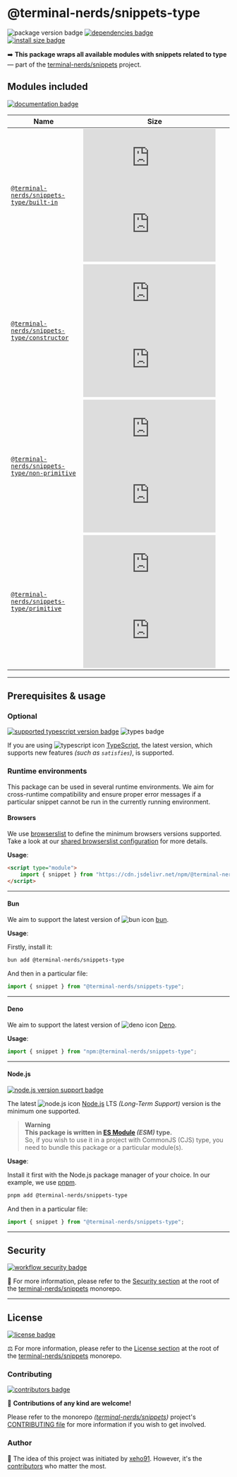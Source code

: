 # @terminal-nerds/snippets-type

![package version badge]
[![dependencies badge]][dependencies url]\
[![install size badge]][install size url]

➡️ **This package wraps all available modules with snippets related to type**
— part of the [terminal-nerds/snippets] project.

[terminal-nerds/snippets]: https://github.com/terminal-nerds/snippets
[package version badge]: https://img.shields.io/npm/v/@terminal-nerds/snippets-type/latest?style=for-the-badge&logo=npm
[dependencies badge]: https://img.shields.io/librariesio/release/npm/@terminal-nerds/snippets-type?style=for-the-badge
[dependencies url]: https://libraries.io/npm/@terminal-nerds%2snippets-type
[install size badge]: https://packagephobia.com/badge?p=@terminal-nerds/snippets-type
[install size url]: https://packagephobia.com/result?p=@terminal-nerds/snippets-type

## Modules included

[![documentation badge]][documentation url]

[documentation badge]: https://img.shields.io/static/v1?color=informational&style=for-the-badge&label=documentation&message=jsdocs.io
[documentation url]: https://jsdocs.io/package/@terminal-nerds/snippets-type

<!-- prettier-sort-markdown-table -->

| Name                                            | Size                                                                |
| ----------------------------------------------- | ------------------------------------------------------------------- |
| [`@terminal-nerds/snippets-type/built-in`]      | ![built-in size gzip badge] ![built-in size brotli badge]           |
| [`@terminal-nerds/snippets-type/constructor`]   | ![constructor size gzip badge] ![constructor size brotli badge]     |
| [`@terminal-nerds/snippets-type/non-primitive`] | ![non-primitive size gzip badge] ![non-primitive size brotli badge] |
| [`@terminal-nerds/snippets-type/primitive`]     | ![primitive size gzip badge] ![primitive size brotli badge]         |

<!-- prettier-ignore-start -->
<!-- MODULES LINKS -->
[`@terminal-nerds/snippets-type/constructor`]: https://github.com/terminal-nerds/snippets/blob/main/packages/type/source/constructor/constructor.ts
[constructor size gzip badge]: https://badgen.net/badgesize/gzip/file-url/unpkg.com/@terminal-nerds/snippets-type/dist/constructor/constructor.js?label=gzip
[constructor size brotli badge]: https://badgen.net/badgesize/brotli/file-url/unpkg.com/@terminal-nerds/snippets-type/dist/constructor/constructor.js?label=brotli

[`@terminal-nerds/snippets-type/built-in`]: https://github.com/terminal-nerds/snippets/blob/main/packages/type/source/built-in/built-in.ts
[built-in size gzip badge]: https://badgen.net/badgesize/gzip/file-url/unpkg.com/@terminal-nerds/snippets-type/dist/built-in/built-in.js?label=gzip
[built-in size brotli badge]: https://badgen.net/badgesize/brotli/file-url/unpkg.com/@terminal-nerds/snippets-type/dist/built-in/built-in.js?label=brotli

[`@terminal-nerds/snippets-type/non-primitive`]: https://github.com/terminal-nerds/snippets/blob/main/packages/type/source/non-primitive/non-primitive.ts
[non-primitive size gzip badge]: https://badgen.net/badgesize/gzip/file-url/unpkg.com/@terminal-nerds/snippets-type/dist/non-primitive/non-primitive.js?label=gzip
[non-primitive size brotli badge]: https://badgen.net/badgesize/brotli/file-url/unpkg.com/@terminal-nerds/snippets-type/dist/non-primitive/non-primitive.js?label=brotli

[`@terminal-nerds/snippets-type/primitive`]: https://github.com/terminal-nerds/snippets/blob/main/packages/type/source/primitive/primitive.ts
[primitive size gzip badge]: https://badgen.net/badgesize/gzip/file-url/unpkg.com/@terminal-nerds/snippets-type/dist/primitive/primitive.js?label=gzip
[primitive size brotli badge]: https://badgen.net/badgesize/brotli/file-url/unpkg.com/@terminal-nerds/snippets-type/dist/primitive/primitive.js?label=brotli

<!-- prettier-ignore-end -->

---

## Prerequisites & usage

### Optional

[![supported typescript version badge]][typescript]
![types badge]

[typescript]: https://typescriptlang.org/
[typescript icon]: https://api.iconify.design/logos/typescript-icon.svg
[supported typescript version badge]: https://img.shields.io/github/package-json/dependency-version/terminal-nerds/snippets/peer/typescript?filename=packages%2Ftypescript%2Fpackage.json&logo=typescript&style=for-the-badge&label=typescript
[types badge]: https://img.shields.io/npm/types/@terminal-nerds/snippets-type?style=for-the-badge&logo=typescript

If you are using ![typescript icon] [TypeScript],
the latest version, which supports new features _(such as `satisfies`)_, is supported.

### Runtime environments

This package can be used in several runtime environments.
We aim for cross-runtime compatibility and ensure proper error messages
if a particular snippet cannot be run in the currently running environment.

#### Browsers

We use [browserslist] to define the minimum browsers versions supported.\
Take a look at our [shared browserslist configuration] for more details.

[browserslist]: https://github.com/browserslist/browserslist
[shared browserslist configuration]: https://github.com/terminal-nerds/configs/blob/main/packages/browserslist/source/browsers.ts

**Usage**:

```html
<script type="module">
	import { snippet } from "https://cdn.jsdelivr.net/npm/@terminal-nerds/snippets-type";
</script>
```

---

#### Bun

We aim to support the latest version of ![bun icon] [bun].

**Usage**:

Firstly, install it:

```sh
bun add @terminal-nerds/snippets-type
```

And then in a particular file:

```js
import { snippet } from "@terminal-nerds/snippets-type";
```

[bun]: https://bun.sh/
[bun icon]: https://api.iconify.design/logos/bun.svg

---

#### Deno

We aim to support the latest version of ![deno icon] [Deno].

**Usage**:

```ts
import { snippet } from "npm:@terminal-nerds/snippets-type";
```

[deno]: https://deno.land/
[deno icon]: https://api.iconify.design/logos/deno.svg

---

#### Node.js

[![node.js version support badge]][node.js]

The latest ![node.js icon] [Node.js] LTS _(Long-Term Support)_ version is the minimum one supported.

> **Warning**\
> **This package is written in [ES Module] _(ESM)_ type.**\
> So, if you wish to use it in a project with CommonJS (CJS) type, you need to bundle this package or a particular module(s).

**Usage**:

Install it first with the Node.js package manager of your choice. In our example, we use [pnpm].

```sh
pnpm add @terminal-nerds/snippets-type
```

And then in a particular file:

```js
import { snippet } from "@terminal-nerds/snippets-type";
```

[ES Module]: https://www.freecodecamp.org/news/javascript-es-modules-and-module-bundlers
[pnpm]: https://pnpm.io
[node.js]: https://nodejs.org/en/
[node.js icon]: https://api.iconify.design/logos/nodejs-icon.svg
[node.js version support badge]: https://img.shields.io/node/v-lts/@terminal-nerds/snippets?style=for-the-badge&logo=nodedotjs

---

## Security

[![workflow security badge]][security policy]

🔐 For more information, please refer to the [Security section] at the root of
the [terminal-nerds/snippets] monorepo.

[workflow security badge]: https://img.shields.io/github/actions/workflow/status/terminal-nerds/snippets/maintenance.yml?label=Security&logo=github&style=for-the-badge&branch=main
[security section]: https://github.com/terminal-nerds/snippets#security
[security policy]: https://github.com/terminal-nerds/snippets/security/policy

---

## License

[![license badge]][license]

⚖️ For more information, please refer to the [License section] at the root of the [terminal-nerds/snippets] monorepo.

[license]: https://github.com/terminal-nerds/snippets/blob/main/LICENSE.md
[license badge]: https://img.shields.io/github/license/terminal-nerds/snippets?style=for-the-badge
[license section]: https://github.com/terminal-nerds/snippets#License

### Contributing

[![contributors badge]][contributors url]

🤝 **Contributions of any kind are welcome!**

Please refer to the monorepo _([terminal-nerds/snippets])_ project's [CONTRIBUTING file] for more information
if you wish to get involved.

[contributing file]: https://github.com/terminal-nerds/snippets/blob/main/.github/CONTRIBUTING.md
[contributors badge]: https://img.shields.io/github/contributors/terminal-nerds/snippets?style=for-the-badge
[contributors url]: https://github.com/terminal-nerds/snippets#contributors

### Author

🎉 The idea of this project was initiated by [xeho91]. However, it's the [contributors] who matter the most.

[contributors]: https://github.com/terminal-nerds/snippets/blob/main/README.md#project-contributors
[xeho91]: https://github.com/xeho91
